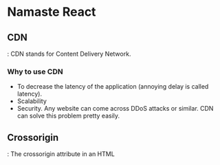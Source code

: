 # Namaste React

## CDN

: CDN stands for Content Delivery Network.

### Why to use CDN

- To decrease the latency of the application (annoying delay is called latency).
- Scalability
- Security. Any website can come across DDoS attacks or similar. CDN can solve this problem pretty easily.

## Crossorigin

: The crossorigin attribute in an HTML <script> tag controls how the browser handles requests for external scripts that come from another domain.

## React vs ReactDOM

: React is a library and having all core functionality like hooks, state management like useState etc defined in this library, Whereas ReactDOM library is used to manipulate the DOM or modifiying the DOM. Creating root and rendering root is defined in ReactDOM library.

## React.createElement

: This will create object of reactElement.

## Root.render()

: This method will overwrite the root element which exists in HTML file...

## Package.json

: It is a configuraton file for node project..

## Package-lock.json

: It is a file which keeps the track of packages which is installed in project...

## Dependencies

- Dependencies : these're the packages which're required in production env also...
- DevDependencies : packages which are required in development phase only not in production dependencies...

## caret(^) vs tilde(~)

: caret is used to update the minor version automatically...
: tilde is used to update the major version automatically...

## Transitive Dependencies :- When we install any package, it might be depend on other packages and those packages also depends on other packages.. These packages are called transitive dependencies...

## npx vs Npm

: Npm command is used to install a new package, where as Npx is used to execute a package..

# BUNDLERS :- Vite, Webpack, Parcel, Rollup or Browserify.

> Create_react_app uses Webpack behind the scene...

> Parcels gives us such Superpowers mentioned below

- Create a server

- **Hot Module Replacement :** Whenever you make changes in any of your project file it's automatically reload the app just like live-server. You don't need to press ctrl+r to reload the app it does automatically. Another example is nodemon package.

- **File Watcher Algorithm :** With the help of this algorithm the parcel knows that there is any change in the project files and it need to be reload app again. Parcel take care of it automatically.

- **Bundling :** Bundle up all project files into the dist directory.

- **Minify :** Minify the code files.

- Cleaning our Code

- Dev and Prod build

- Super fast build algorithm

- **Image Optimization :** Minify your images

- Caching while development

- Compression

- **Tree Shaking :** Removing unwanted code

- **Compatible with older version of browsers :** It uses Polyfills (A polyfill is a piece of code (usually JavaScript on the Web) used to provide modern functionality on older browsers that do not natively support it).

- Allows us to run our app on HTTPS on development env. (npx parcel index.html --https)

- Manages port number automatically. Suppose your one app is running on port:1234 than you start another app, parcel will take care of that and run that app on another available port.

- **Zero Config :** You just need to install parcel and tell the entry point and parcel will take care of all the things for you.

> ==========================================================

- Dev Server : Parcel’s builtin dev server is automatically started when you run the default parcel command, which is a shortcut for parcel serve. By default, it starts a server at http://localhost:1234. If port 1234 is already in use, then a fallback port will be used. After Parcel starts, the location where the dev server is listening will be printed to the terminal.

The dev server supports several options, which you can specify via CLI options:

- -p, --port – Overrides the default port. The PORT environment variable can also be used to set the port.

- --host – By default, the dev server accepts connections on all interfaces. You can override this to specify that only connections from certain hosts should be accepted.

- --open – Automatically opens the entry in your default browser after Parcel starts. You can also pass a browser name to open a different browser, e.g. --open safari.

> ==========================================================

- Hot reloading : As you make changes to your code, Parcel automatically rebuilds the changed files and updates your app in the browser. By default, Parcel fully reloads the page, but in some cases it may perform Hot Module Replacement (HMR). HMR improves the development experience by updating modules in the browser at runtime without needing a whole page refresh. This means that application state can be retained as you change small things in your code.

- CSS changes are automatically applied via HMR with no page reload necessary. This is also true when using a framework with HMR support built in, like React (via Fast Refresh), and Vue.

> ==========================================================

- Lazy mode : In development, it can be frustrating to wait for your entire app to build before the dev server starts up. This is especially true when working on large apps with many pages. If you’re only working on one feature, you shouldn’t need to wait for all of the others to build unless you navigate to them.

- You can use the --lazy CLI flag to tell Parcel to defer building files until they are requested in the browser, which can significantly reduce development build times. The server starts quickly, and when you navigate to a page for the first time, Parcel builds only the files necessary for that page. When you navigate to another page, that page will be built on demand. If you navigate back to a page that was previously built, it loads instantly.

- parcel 'pages/\*.html' --lazy

- This also works with dynamic import(), not just separate entries. So if you have a page with a dynamically loaded feature, that feature will not be built until it is activated. When it is requested, Parcel eagerly builds all of the dependencies as well, without waiting for them to be requested.

> ==========================================================

- Caching : Parcel caches everything it builds to disk. If you restart the dev server, Parcel will only rebuild files that have changed since the last time it ran. Parcel automatically tracks all of the files, configuration, plugins, and dev dependencies that are involved in your build, and granularly invalidates the cache when something changes. For example, if you change a configuration file, all of the source files that rely on that configuration will be rebuilt.

- By default, the cache is stored in the .parcel-cache folder inside your project. You should add this folder to your .gitignore (or equivalent) so that it is not committed in your repo. You can also override the location of the cache using the --cache-dir CLI option.

- Caching can also be disabled using the --no-cache flag. Note that this only disables reading from the cache – a .parcel-cache folder will still be created.

> ==========================================================

- HTTPS : Sometimes, you may need to use HTTPS during development. For example, you may need to use a certain hostname for authentication cookies, or debug mixed content issues. Parcel’s dev server supports HTTPS out of the box. You can either use an automatically generated certificate, or provide your own.

- To use an automatically generated self-signed certificate, use the --https CLI flag. The first time you load the page, you may need to manually trust this certificate in your browser.

- parcel src/index.html --https

- To use a custom certificate, you’ll need to use the --cert and --key CLI options to specify the certificate file and private key respectively.

- parcel src/index.html --cert certificate.cert --key private.key

> ==========================================================

- Auto install : When you use a language or plugin that isn’t included by default, Parcel will automatically install the necessary dependencies into your project for you. For example, if you include a .sass file, Parcel will install the @parcel/transformer-sass plugin. When this happens, you'll see a message in the terminal, and the new dependency will be added to the devDependencies in your package.json.

- Parcel automatically detects which package manager you use in your project based on the lock file. For example, if yarn.lock is found, then Yarn will be used to install packages. If no lock file is found, then the package manager is chosen based on what is installed on your system. The following package managers are currently supported, listed in priority order:

  Yarn
  Pnpm
  Npm

- Auto install only occurs during development by default. During production builds, if a dependency is missing, the build will fail. You can also disable auto install during development using the --no-autoinstall CLI flag.

